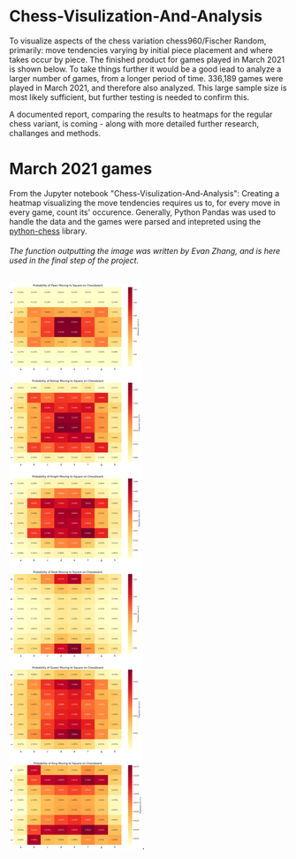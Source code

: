 # Chess-Visulization-And-Analysis

To visualize aspects of the chess variation chess960/Fischer Random, primarily: move tendencies varying by initial piece placement and where takes occur by piece. The finished product for games played in March 2021 is shown below. 
To take things further it would be a good iead to analyze a larger number of games, from a longer period of time. 336,189 games were played in March 2021, and therefore also analyzed. This large sample size is most likely sufficient, but further testing is needed to confirm this. 

A documented report, comparing the results to heatmaps for the regular chess variant, is coming - along with more detailed further research, challanges and methods. 

# March 2021 games
From the Jupyter notebook "Chess-Visulization-And-Analysis": Creating a heatmap visualizing the move tendencies requires us to, for every move in every game, count its' occurence. Generally, Python Pandas was used to handle the data and the games were parsed and intepreted using the [python-chess](https://github.com/niklasf/python-chess) library. 
###### The function outputting the image was written by Evan Zhang, and is here used in the final step of the project. 
![Removaltest](https://raw.githubusercontent.com/DennisVNilsson/Chess-Visulization-And-Analysis/master/imagesMarch2021/heatmap1March.png?raw=true). 

